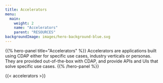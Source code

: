 ```yaml
---
title: Accelerators
menu:
  main:
    weight: 2
    name: "Accelerators"
    parent: "RESOURCES"
backgroundImage: images/hero-background-blue.svg
---
```


{{% hero-panel title="Accelerators" %}}
Accelerators are applications built using CDAP either for specific use cases, industry verticals or personas. 
They are provided out-of-the-box with CDAP, and provide APIs and UIs that solve specific use cases.
{{% /hero-panel %}}

{{< accelerators >}}
